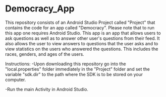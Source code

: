 # Democracy_App
This repository consists of an Android Studio Project called "Project" that 
contains the code for an app called "Democracy". Please note that to run this app one requires Android Studio. This app is an app that
allows users to ask questions as well as to answer other user's questions from
their feed. It also allows the user to view answers to questions that the user 
asks and to view statistics on the users who answered the questions. This includes the races, genders, and ages of the users.

Instructions:
-Upon downloading this repository go into the "local.properties" folder immediately in the "Project" folder and set the variable "sdk.dir" to the path where the SDK is to be stored on your computer.

-Run the main Activity in Android Studio.


